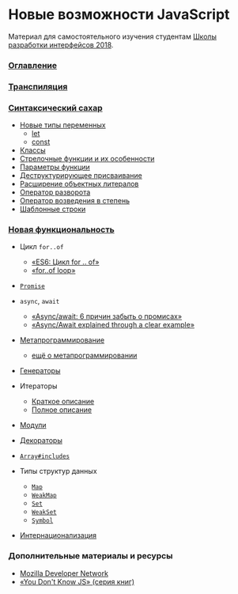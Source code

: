 # Новые возможности JavaScript

Материал для самостоятельного изучения студентам [Школы разработки интерфейсов 2018](https://academy.yandex.ru/).

### [Оглавление](CONTENTS.md)

### [Транспиляция](./docs/transpiling/README.md)

### [Синтаксический сахар](./docs/syntax-sugar/README.md)

- [Новые типы переменных](./docs/syntax-sugar/variables/README.md)
  - [let](./docs/syntax-sugar/variables/let/README.md)
  - [const](./docs/syntax-sugar/variables/const/README.md)
- [Классы](./docs/syntax-sugar/classes/README.md)
- [Стрелочные функции и их особенности](./docs/syntax-sugar/arrow-functions/README.md)
- [Параметры функции](./docs/syntax-sugar/fn-parameters/README.md)
- [Деструктурирующее присваивание](./docs/syntax-sugar/object-destructering/README.md)
- [Расширение объектных литералов](./docs/syntax-sugar/object-literals/README.md)
- [Оператор разворота](./docs/syntax-sugar/spread/README.md)
- [Оператор возведения в степень](./docs/syntax-sugar/exponentation/README.md)
- [Шаблонные строки](./docs/syntax-sugar/template-strings/README.md)

### [Новая функциональность](./docs/new-features/README.md)

- Цикл `for..of`
  - [&laquo;ES6: Цикл for .. of&raquo;](http://jsraccoon.ru/es6-for-of-loop)
  - [&laquo;for..of loop&raquo;](http://putaindecode.io/en/articles/js/es2015/for-of/)
- [`Promise`](./docs/new-features/promise/README.md)
- `async`, `await`
  - [&laquo;Async/await: 6 причин забыть о промисах&raquo;](https://habrahabr.ru/company/ruvds/blog/326074/)
  - [&laquo;Async/Await explained through a clear example&raquo;](https://codeburst.io/javascript-es-2017-learn-async-await-by-example-48acc58bad65)
- [Метапрограммирование](https://developer.mozilla.org/ru/docs/Web/JavaScript/Guide/Meta_programming)
  - [ещё о метапрограммировании](https://habrahabr.ru/post/227753/)
- [Генераторы](./docs/new-features/generators/README.md)
- Итераторы
  - [Краткое описание](./docs/new-features/iterators/README.md)
  - [Полное описание](https://developer.mozilla.org/ru/docs/Web/JavaScript/Guide/Iterators_and_generators)

- [Модули](./docs/new-features/module/README.md)
- [Декораторы](./docs/new-features/decorators/README.md)
- [`Array#includes`](./docs/new-features/array-includes/README.md)
- Типы структур данных
  - [`Map`](https://developer.mozilla.org/ru/docs/Web/JavaScript/Reference/Global_Objects/Map)
  - [`WeakMap`](https://developer.mozilla.org/ru/docs/Web/JavaScript/Reference/Global_Objects/WeakMap)
  - [`Set`](https://developer.mozilla.org/ru/docs/Web/JavaScript/Reference/Global_Objects/Set)
  - [`WeakSet`](https://developer.mozilla.org/ru/docs/Web/JavaScript/Reference/Global_Objects/WeakSet)
  - [`Symbol`](https://developer.mozilla.org/ru/docs/Web/JavaScript/Reference/Global_Objects/Symbol)
- [Интернационализация](./docs/new-features/internationalization/README.md)

### Дополнительные материалы и ресурсы
- [Mozilla Developer Network](https://developer.mozilla.org/ru-RU/)
- [&laquo;You Don't Know JS&raquo; (серия книг)](https://github.com/azat-io/you-dont-know-js-ru)

